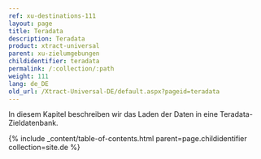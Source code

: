 ```yaml
---
ref: xu-destinations-111
layout: page
title: Teradata
description: Teradata
product: xtract-universal
parent: xu-zielumgebungen
childidentifier: teradata
permalink: /:collection/:path
weight: 111
lang: de_DE
old_url: /Xtract-Universal-DE/default.aspx?pageid=teradata
---
```


In diesem Kapitel beschreiben wir das Laden der Daten in eine Teradata-Zieldatenbank.  


{% include _content/table-of-contents.html parent=page.childidentifier collection=site.de %}